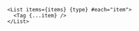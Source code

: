 
```svelte label="markup/css structure"
<List items={items} {type} #each="item">
  <Tag {...item} />
</List>  
```

